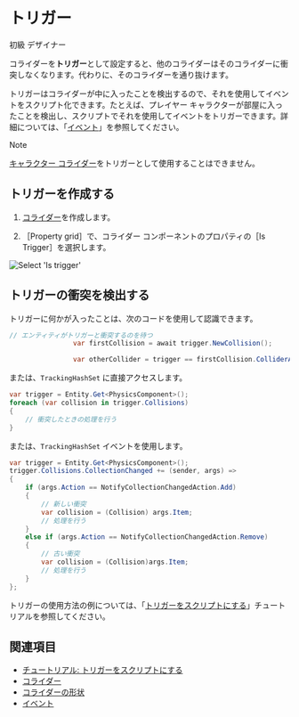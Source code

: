 # トリガー

<span class="label label-doc-level">初級</span>
<span class="label label-doc-audience">デザイナー</span>

コライダーを**トリガー**として設定すると、他のコライダーはそのコライダーに衝突しなくなります。代わりに、そのコライダーを通り抜けます。

トリガーはコライダーが中に入ったことを検出するので、それを使用してイベントをスクリプト化できます。たとえば、プレイヤー キャラクターが部屋に入ったことを検出し、スクリプトでそれを使用してイベントをトリガーできます。詳細については、「[イベント](../scripts/events.md)」を参照してください。

>[!NOTE]
>[キャラクター コライダー](characters.md)をトリガーとして使用することはできません。

## トリガーを作成する

1. [コライダー](colliders.md)を作成します。

2. ［Property grid］で、コライダー コンポーネントのプロパティの［Is Trigger］を選択します。

![Select 'Is trigger'](media/triggers-select-is-trigger-checkbox.png)

## トリガーの衝突を検出する

トリガーに何かが入ったことは、次のコードを使用して認識できます。

```cs
// エンティティがトリガーと衝突するのを待つ
                var firstCollision = await trigger.NewCollision();

                var otherCollider = trigger == firstCollision.ColliderA ? firstCollision.ColliderB : firstCollision.ColliderA;
```

または、`TrackingHashSet` に直接アクセスします。

```cs
var trigger = Entity.Get<PhysicsComponent>();
foreach (var collision in trigger.Collisions)
{
    // 衝突したときの処理を行う
}
```

または、`TrackingHashSet` イベントを使用します。

```cs
var trigger = Entity.Get<PhysicsComponent>();
trigger.Collisions.CollectionChanged += (sender, args) =>
{
    if (args.Action == NotifyCollectionChangedAction.Add)
    {
        // 新しい衝突
        var collision = (Collision) args.Item;
        // 処理を行う
    }
    else if (args.Action == NotifyCollectionChangedAction.Remove)
    {
        // 古い衝突
        var collision = (Collision)args.Item;
        // 処理を行う
    }
};
```

トリガーの使用方法の例については、「[トリガーをスクリプトにする](script-a-trigger.md)」チュートリアルを参照してください。

## 関連項目

* [チュートリアル: トリガーをスクリプトにする](script-a-trigger.md)
* [コライダー](colliders.md)
* [コライダーの形状](collider-shapes.md)
* [イベント](../scripts/events.md)
